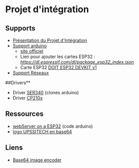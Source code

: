# Projet d'intégration

## Supports
* [Présentation du Projet d'Intégration](https://github.com/truillet/upssitech/blob/master/CUPGE/L2/Projet/supports/Projet_Int%C3%A9gration.pdf)
* [Support arduino](https://github.com/truillet/upssitech/blob/master/CUPGE/L2/Projet/supports/arduino.pdf)
  * [site officiel](https://www.arduino.cc)
  * Lien pour ajouter les cartes ESP32 : *https://dl.espressif.com/dl/package_esp32_index.json*
  * Carte ESP32 [DOIT ESP32 DEVKIT v1](https://espacerm.com/webgen/esp32intro)
* [Support Réseaux](https://github.com/truillet/upssitech/blob/master/CUPGE/L2/Projet/supports/introduction_reseaux_2024.pdf)

##Drivers**
* Driver [SER340](https://sparks.gogo.co.nz/ch340.html) (clones arduino)
* Driver [CP210x](https://www.silabs.com/developers/usb-to-uart-bridge-vcp-drivers)


## Ressources
* [webServer on a ESP32](https://github.com/truillet/upssitech/blob/master/CUPGE/L2/Projet/code/webserver.zip) (code arduino)
 * [logo UPSSITECH en base64](https://github.com/truillet/upssitech/blob/master/CUPGE/L2/Projet/ressources/logoUpssitech250_png_base64.txt)

## Liens
* [Base64 image encoder](https://www.base64-image.de)
